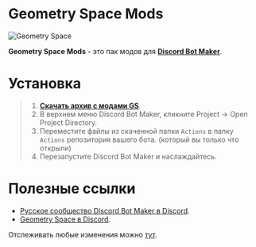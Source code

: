 # Geometry Space Mods
![Geometry Space](https://media.discordapp.net/attachments/893710775468838952/998867098371620925/SplashBanner.png)

**Geometry Space Mods** - это пак модов для [**Discord Bot Maker**](https://store.steampowered.com/app/682130/Discord_Bot_Maker/).
# Установка
> 1. [**Cкачать архив с модами GS**](https://github.com/lolmak/GSMods/archive/refs/heads/main.zip).
> 2. В верхнем меню Discord Bot Maker, кликните Project → Open Project Directory.
> 3. Переместите файлы из скаченной папки `Actions` в папку `Actions` репозитория вашего бота. (который вы только что открыли)
> 4. Перезапустите Discord Bot Maker и наслаждайтесь.
# Полезные ссылки
* [Русское сообщество Discord Bot Maker в Discord](https://discord.gg/SPAa5YchXQ).
* [Geometry Space в Discord](https://discord.gg/kmza9YD).

Отслеживать любые изменения можно [тут](https://github.com/lolmak/GSMods/commits/main).
